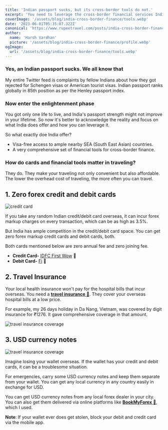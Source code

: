 ```yaml
---
title: 'Indian passport sucks, but its cross-border tools do not.'
excerpt: 'You need to leverage the cross-border financial services India provides for your next international travel plan'
coverImage: '/assets/blog/india-cross-border-finance/tools.webp'
date: '2023-06-01T05:35:07.322Z'
canonical: 'https://www.rupeetravel.com/posts/india-cross-border-finance'
author:
  name: 'Harsh Vardhan'
  picture: '/assets/blog/india-cross-border-finance/profile.webp'
ogImage:
  url: '/assets/blog/india-cross-border-finance/tools.webp'
---
```


### Yes, an Indian passport sucks. We all know that ###

My entire Twitter feed is complaints by fellow Indians about how they got rejected for Schengen visas or American tourist visas. Indian passport ranks globally in 85th position as per the Henley passport index.

### Now enter the enlightenment phase

You got only one life to live, and India's passport strength might not improve in your lifetime. So now it's better to acknowledge the reality and focus on what India does offer and how you can leverage it.

So what exactly doe India offer?
- Visa-free access to ample nearby SEA (South East Asian) countries.
- A very comprehensive set of financial tools for cross-border finance.

### How do cards and financial tools matter in traveling?

They do. They make your traveling not only convenient but also affordable. The lower the overhead cost of traveling, the more often you can travel.

## 1. Zero forex credit and debit cards

![credit card](/assets/blog/india-cross-border-finance/credit-card.webp "Credit Card")

If you take any random Indian credit/debit card overseas, it can incur forex markup charges on every transaction, which can be as high as 3.5%.

But India has ample competition in the credit/debit card space. You can get zero forex markup credit cards and debit cards, both.

Both cards mentioned below are zero annual fee and zero joining fee.

- **Credit Card-** [IDFC First Wow](https://www.rupeetravel.com/credit-cards-travel-vietnam-zero-forex-markup-fee) 🔗
- **Debit Card-** [Fi](https://www.rupeetravel.com/debit-cards-travel-vietnam-zero-forex-markup-fee) 🔗

## 2. Travel Insurance 

Your local health insurance won't pay for the hospital bills that incur overseas. You need a [**travel insurance** 🔗](https://www.rupeetravel.com/travel-insurance-india-vietnam). They cover your overseas hospital bills at a low price.

For example, my 26 days holiday in Da Nang, Vietnam, was covered by digit insurance for ₹1276. It gave comprehensive coverage in that amount.

![travel insurance coverage](/assets/blog/india-cross-border-finance/travel-insurance-coverage.webp "travel insurance coverage")

## 3. USD currency notes

![travel insurance coverage](/assets/blog/india-cross-border-finance/usd-currency-notes.webp "travel insurance coverage")

Imagine losing your wallet overseas. If the wallet has your credit and debit cards, it can be a troublesome situation.

For emergencies, carry some USD currency notes and keep them separate from your wallet. You can get any local currency in any country easily in exchange for USD.

You can get USD currency notes from any local forex dealer in your city. You can also get them delivered via online platforms like [**BookMyForex** 🔗](https://www.rupeetravel.com/buy-foreign-currency-notes-online), which I used.

**Note**: If your wallet ever does get stolen, block your debit and credit card via the mobile app.
